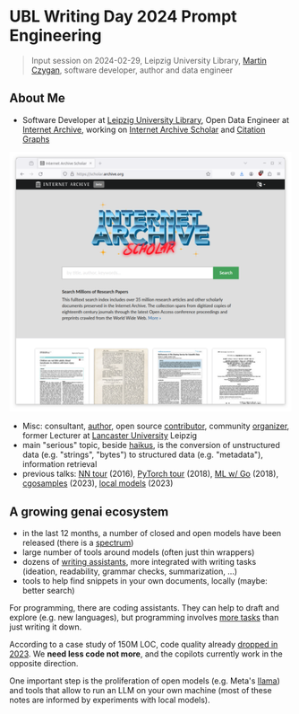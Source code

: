 # UBL Writing Day 2024 Prompt Engineering

> Input session on 2024-02-29, Leipzig University Library, [Martin
> Czygan](mailto:martin.czygan@gmail.com), software developer, author and data
> engineer

## About Me

* Software Developer at [Leipzig University
  Library](https://ub.uni-leipzig.de), Open Data Engineer at [Internet
Archive](https://archive.org), working on [Internet Archive
Scholar](https://en.wikipedia.org/wiki/Internet_Archive_Scholar) and [Citation Graphs](https://arxiv.org/abs/2110.06595)

[![](static/ia-scholar-hp.png)](https://scholar.archive.org)

* Misc: consultant,
  [author](https://scholar.google.com/citations?user=7gueY4EAAAAJ), open source
[contributor](https://github.com/miku), community
[organizer](https://golangleipzig.space/), former Lecturer at [Lancaster
University](https://www.lancasterleipzig.de/) Leipzig
* main "serious" topic, beside
  [haikus](https://golangleipzig.space/meetup-38-llm-haiku/meetup-38-llm-haiku.pdf),
is the conversion of unstructured data (e.g. "strings", "bytes") to structured data
(e.g. "metadata"), information retrieval
* previous talks: [NN tour](https://github.com/miku/nntour) (2016), [PyTorch tour](https://github.com/miku/pytorch-tour) (2018), [ML w/ Go](https://github.com/miku/mlgo) (2018), [cgosamples](https://github.com/miku/cgosamples) (2023), [local
  models](https://github.com/miku/localmodels) (2023)

## A growing genai ecosystem

* in the last 12 months, a number of closed and open models have been released (there is a [spectrum](https://arxiv.org/pdf/2302.04844.pdf))
* large number of tools around models (often just thin wrappers)
* dozens of [writing assistants](https://github.com/steven2358/awesome-generative-ai?tab=readme-ov-file#writing-assistants), more integrated with writing tasks (ideation, readability, grammar checks, summarization, ...)
* tools to help find snippets in your own documents, locally (maybe: better search)

For programming, there are coding assistants. They can help to draft and
explore (e.g. new languages), but programming involves [more
tasks](https://pages.cs.wisc.edu/~remzi/Naur.pdf) than just writing it down.

According to a case study of 150M LOC, code quality already [dropped in
2023](https://gwern.net/doc/ai/nn/transformer/gpt/codex/2024-harding.pdf). We
**need less code not more**, and the copilots currently work in the opposite
direction.

One important step is the proliferation of open models (e.g. Meta's
[llama](https://ai.meta.com/blog/large-language-model-llama-meta-ai/)) and
tools that allow to run an LLM on your own machine (most of these notes are
informed by experiments with local models).
